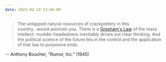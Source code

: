```yaml
---
date: 2023-02-24 13:04:00
---
```


> The untapped natural resources of crackpottery in this country...would astonish you. There is a [Gresham's Law](https://en.wikipedia.org/wiki/Gresham%27s_law) of the mass intellect: muddle-headedness inevitably drives out clear thinking. And the political science of the future lies in the control and the application of that law to purposive ends.

-- Anthony Boucher, "Rumor, Inc." (1945)
